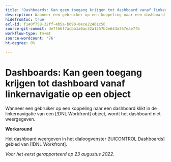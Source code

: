 ```yaml
---
title: 'Dashboards: Kan geen toegang krijgen tot dashboard vanaf linkernavigatie op een object'
description: Wanneer een gebruiker op een koppeling naar een dashboard klikt in de linkernavigatie van een [!DNL Workfront] object, wordt het dashboard niet weergegeven.
hidefromtoc: true
exl-id: f140f758-32ff-4b5a-b690-0ece22461c50
source-git-commit: de7f66f7acba1a0ac32a1257b2e643a767eae7fb
workflow-type: tm+mt
source-wordcount: '76'
ht-degree: 0%

---
```


# Dashboards: Kan geen toegang krijgen tot dashboard vanaf linkernavigatie op een object

Wanneer een gebruiker op een koppeling naar een dashboard klikt in de linkernavigatie van een [!DNL Workfront] object, wordt het dashboard niet weergegeven.

**Workaround**

Het dashboard weergeven in het dialoogvenster [!UICONTROL Dashboards] gebied van [!DNL Workfront].

_Voor het eerst gerapporteerd op 23 augustus 2022._
